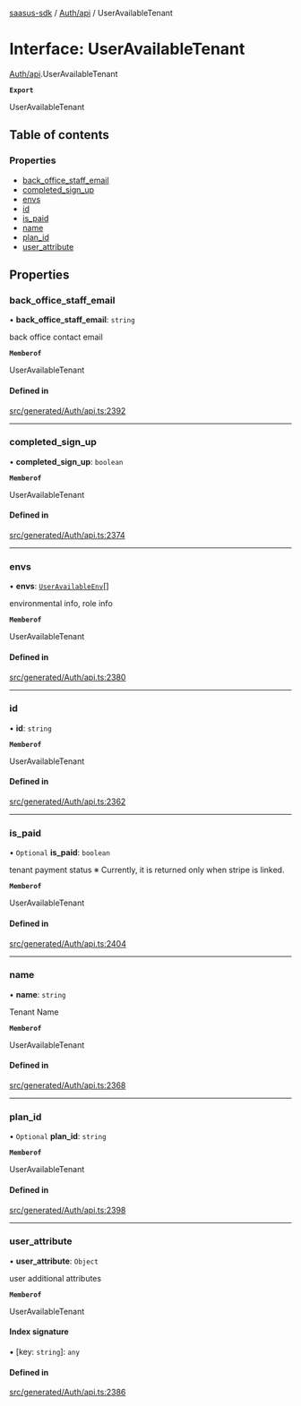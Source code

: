 [saasus-sdk](../README.md) / [Auth/api](../modules/Auth_api.md) / UserAvailableTenant

# Interface: UserAvailableTenant

[Auth/api](../modules/Auth_api.md).UserAvailableTenant

**`Export`**

UserAvailableTenant

## Table of contents

### Properties

- [back\_office\_staff\_email](Auth_api.UserAvailableTenant.md#back_office_staff_email)
- [completed\_sign\_up](Auth_api.UserAvailableTenant.md#completed_sign_up)
- [envs](Auth_api.UserAvailableTenant.md#envs)
- [id](Auth_api.UserAvailableTenant.md#id)
- [is\_paid](Auth_api.UserAvailableTenant.md#is_paid)
- [name](Auth_api.UserAvailableTenant.md#name)
- [plan\_id](Auth_api.UserAvailableTenant.md#plan_id)
- [user\_attribute](Auth_api.UserAvailableTenant.md#user_attribute)

## Properties

### back\_office\_staff\_email

• **back\_office\_staff\_email**: `string`

back office contact email

**`Memberof`**

UserAvailableTenant

#### Defined in

[src/generated/Auth/api.ts:2392](https://github.com/saasus-platform/saasus-sdk-javascript/blob/997c544/src/generated/Auth/api.ts#L2392)

___

### completed\_sign\_up

• **completed\_sign\_up**: `boolean`

**`Memberof`**

UserAvailableTenant

#### Defined in

[src/generated/Auth/api.ts:2374](https://github.com/saasus-platform/saasus-sdk-javascript/blob/997c544/src/generated/Auth/api.ts#L2374)

___

### envs

• **envs**: [`UserAvailableEnv`](Auth_api.UserAvailableEnv.md)[]

environmental info, role info

**`Memberof`**

UserAvailableTenant

#### Defined in

[src/generated/Auth/api.ts:2380](https://github.com/saasus-platform/saasus-sdk-javascript/blob/997c544/src/generated/Auth/api.ts#L2380)

___

### id

• **id**: `string`

**`Memberof`**

UserAvailableTenant

#### Defined in

[src/generated/Auth/api.ts:2362](https://github.com/saasus-platform/saasus-sdk-javascript/blob/997c544/src/generated/Auth/api.ts#L2362)

___

### is\_paid

• `Optional` **is\_paid**: `boolean`

tenant payment status ※ Currently, it is returned only when stripe is linked.

**`Memberof`**

UserAvailableTenant

#### Defined in

[src/generated/Auth/api.ts:2404](https://github.com/saasus-platform/saasus-sdk-javascript/blob/997c544/src/generated/Auth/api.ts#L2404)

___

### name

• **name**: `string`

Tenant Name

**`Memberof`**

UserAvailableTenant

#### Defined in

[src/generated/Auth/api.ts:2368](https://github.com/saasus-platform/saasus-sdk-javascript/blob/997c544/src/generated/Auth/api.ts#L2368)

___

### plan\_id

• `Optional` **plan\_id**: `string`

**`Memberof`**

UserAvailableTenant

#### Defined in

[src/generated/Auth/api.ts:2398](https://github.com/saasus-platform/saasus-sdk-javascript/blob/997c544/src/generated/Auth/api.ts#L2398)

___

### user\_attribute

• **user\_attribute**: `Object`

user additional attributes

**`Memberof`**

UserAvailableTenant

#### Index signature

▪ [key: `string`]: `any`

#### Defined in

[src/generated/Auth/api.ts:2386](https://github.com/saasus-platform/saasus-sdk-javascript/blob/997c544/src/generated/Auth/api.ts#L2386)
